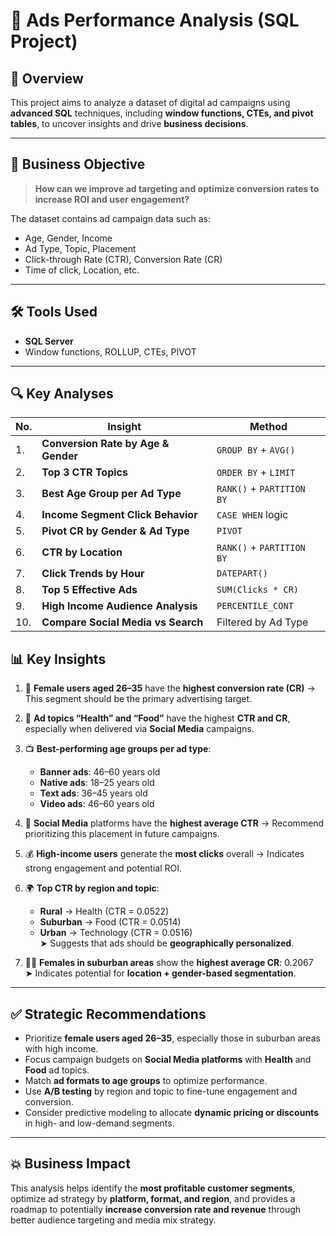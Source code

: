 # 🎯 Ads Performance Analysis (SQL Project)

## 🧠 Overview
This project aims to analyze a dataset of digital ad campaigns using **advanced SQL** techniques, including **window functions, CTEs, and pivot tables**, to uncover insights and drive **business decisions**.

---

## 🚀 Business Objective
> **How can we improve ad targeting and optimize conversion rates to increase ROI and user engagement?**

The dataset contains ad campaign data such as:
- Age, Gender, Income
- Ad Type, Topic, Placement
- Click-through Rate (CTR), Conversion Rate (CR)
- Time of click, Location, etc.

---

## 🛠️ Tools Used
- **SQL Server**
- Window functions, ROLLUP, CTEs, PIVOT

---

## 🔍 Key Analyses

| No. | Insight | Method |
|-----|---------|--------|
| 1. | **Conversion Rate by Age & Gender** | `GROUP BY` + `AVG()` |
| 2. | **Top 3 CTR Topics** | `ORDER BY` + `LIMIT` |
| 3. | **Best Age Group per Ad Type** | `RANK()` + `PARTITION BY` |
| 4. | **Income Segment Click Behavior** | `CASE WHEN` logic |
| 5. | **Pivot CR by Gender & Ad Type** | `PIVOT` |
| 6. | **CTR by Location** | `RANK()` + `PARTITION BY` |
| 7. | **Click Trends by Hour** | `DATEPART()` |
| 8. | **Top 5 Effective Ads** | `SUM(Clicks * CR)` |
| 9. | **High Income Audience Analysis** | `PERCENTILE_CONT` |
| 10.| **Compare Social Media vs Search** | Filtered by Ad Type |

## 📊 Key Insights

1. 🎯 **Female users aged 26–35** have the **highest conversion rate (CR)** → This segment should be the primary advertising target.

2. 🍎 **Ad topics “Health” and “Food”** have the highest **CTR and CR**, especially when delivered via **Social Media** campaigns.

3. 📺 **Best-performing age groups per ad type**:
   - **Banner ads**: 46–60 years old
   - **Native ads**: 18–25 years old
   - **Text ads**: 36–45 years old
   - **Video ads**: 46–60 years old

4. 📱 **Social Media** platforms have the **highest average CTR** → Recommend prioritizing this placement in future campaigns.

5. 💰 **High-income users** generate the **most clicks** overall → Indicates strong engagement and potential ROI.

6. 🌍 **Top CTR by region and topic**:
   - **Rural** → Health (CTR = 0.0522)
   - **Suburban** → Food (CTR = 0.0514)
   - **Urban** → Technology (CTR = 0.0516)  
   ➤ Suggests that ads should be **geographically personalized**.

7. 👩‍💼 **Females in suburban areas** show the **highest average CR**: 0.2067  
   ➤ Indicates potential for **location + gender-based segmentation**.

---

## ✅ Strategic Recommendations

- Prioritize **female users aged 26–35**, especially those in suburban areas with high income.
- Focus campaign budgets on **Social Media platforms** with **Health** and **Food** ad topics.
- Match **ad formats to age groups** to optimize performance.
- Use **A/B testing** by region and topic to fine-tune engagement and conversion.
- Consider predictive modeling to allocate **dynamic pricing or discounts** in high- and low-demand segments.

---

## 💥 Business Impact

This analysis helps identify the **most profitable customer segments**, optimize ad strategy by **platform, format, and region**, and provides a roadmap to potentially **increase conversion rate and revenue** through better audience targeting and media mix strategy.

